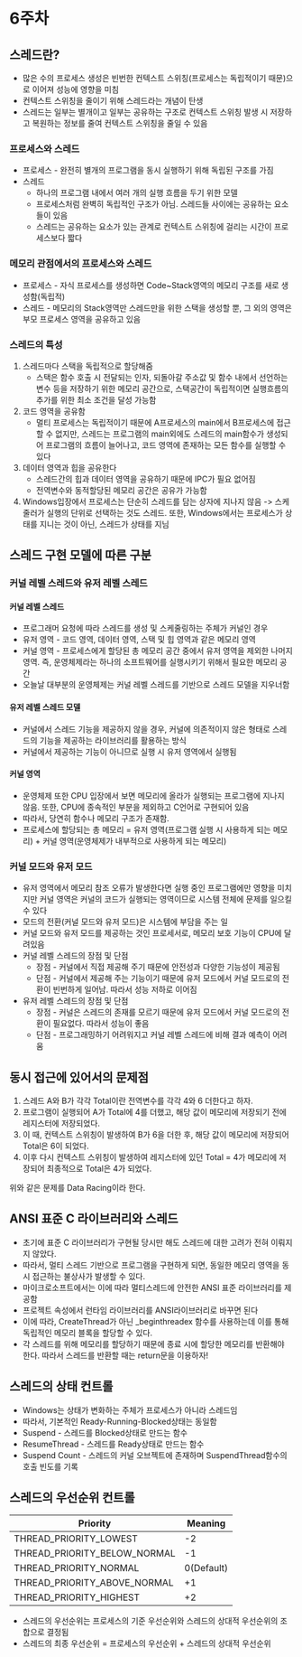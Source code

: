 # 6주차

## 스레드란?

- 많은 수의 프로세스 생성은 빈번한 컨텍스트 스위칭(프로세스는 독립적이기 때문)으로 이어져 성능에 영향을 미침
- 컨텍스트 스위칭을 줄이기 위해 스레드라는 개념이 탄생
- 스레드는 일부는 별개이고 일부는 공유하는 구조로 컨텍스트 스위칭 발생 시 저장하고 복원하는 정보를 줄여 컨텍스트 스위칭을 줄일 수 있음

### 프로세스와 스레드

- 프로세스 - 완전히 별개의 프로그램을 동시 실행하기 위해 독립된 구조를 가짐
- 스레드
  - 하나의 프로그램 내에서 여러 개의 실행 흐름을 두기 위한 모델
  - 프로세스처럼 완벽히 독립적인 구조가 아님. 스레드들 사이에는 공유하는 요소들이 있음
  - 스레드는 공유하는 요소가 있는 관계로 컨텍스트 스위칭에 걸리는 시간이 프로세스보다 짧다

### 메모리 관점에서의 프로세스와 스레드

- 프로세스 - 자식 프로세스를 생성하면 Code~Stack영역의 메모리 구조를 새로 생성함(독립적)
- 스레드 - 메모리의 Stack영역만 스레드만을 위한 스택을 생성할 뿐, 그 외의 영역은 부모 프로세스 영역을 공유하고 있음

### 스레드의 특성

1. 스레드마다 스택을 독립적으로 할당해줌
   - 스택은 함수 호출 시 전달되는 인자, 되돌아갈 주소값 및 함수 내에서 선언하는 변수 등을 저장하기 위한 메모리 공간으로, 스택공간이 독립적이면 실행흐름의 추가를 위한 최소 조건을 달성 가능함
2. 코드 영역을 공유함
   - 멀티 프로세스는 독립적이기 때문에 A프로세스의 main에서 B프로세스에 접근할 수 없지만, 스레드는 프로그램의 main외에도 스레드의 main함수가 생성되어 프로그램의 흐름이 늘어나고, 코드 영역에 존재하는 모든 함수를 실행할 수 있다
3. 데이터 영역과 힙을 공유한다
   - 스레드간의 힙과 데이터 영역을 공유하기 때문에 IPC가 필요 없어짐
   - 전역변수와 동적할당된 메모리 공간은 공유가 가능함
4. Windows입장에서 프로세스는 단순히 스레드를 담는 상자에 지나지 않음 -> 스케줄러가 실행의 단위로 선택하는 것도 스레드. 또한, Windows에서는 프로세스가 상태를 지니는 것이 아닌, 스레드가 상태를 지님

## 스레드 구현 모델에 따른 구분

### 커널 레벨 스레드와 유저 레벨 스레드

#### 커널 레벨 스레드

- 프로그래머 요청에 따라 스레드를 생성 및 스케줄링하는 주체가 커널인 경우
- 유저 영역 - 코드 영역, 데이터 영역, 스택 및 힙 영역과 같은 메모리 영역
- 커널 영역 - 프로세스에게 할당된 총 메모리 공간 중에서 유저 영역을 제외한 나머지 영역. 즉, 운영체제라는 하나의 소프트웨어를 실행시키기 위해서 필요한 메모리 공간
- 오늘날 대부분의 운영체제는 커널 레벨 스레드를 기반으로 스레드 모델을 지우너함

#### 유저 레벨 스레드 모델

- 커널에서 스레드 기능을 제공하지 않을 경우, 커널에 의존적이지 않은 형태로 스레드의 기능을 제공하는 라이브러리를 활용하는 방식
- 커널에서 제공하는 기능이 아니므로 실행 시 유저 영역에서 실행됨

#### 커널 영역

- 운영체제 또한 CPU 입장에서 보면 메모리에 올라가 실행되는 프로그램에 지나지 않음. 또한, CPU에 종속적인 부분을 제외하고 C언어로 구현되어 있음
- 따라서, 당연히 함수나 메모리 구조가 존재함.
- 프로세스에 할당되는 총 메모리 = 유저 영역(프로그램 실행 시 사용하게 되는 메모리) + 커널 영역(운영체제가 내부적으로 사용하게 되는 메모리)

### 커널 모드와 유저 모드

- 유저 영역에서 메모리 참조 오류가 발생한다면 실행 중인 프로그램에만 영향을 미치지만 커널 영역은 커널의 코드가 실행되는 영역이므로 시스템 전체에 문제를 일으킬 수 있다
- 모드의 전환(커널 모드와 유저 모드)은 시스템에 부담을 주는 일
- 커널 모드와 유저 모드를 제공하는 것인 프로세서로, 메모리 보호 기능이 CPU에 달려있음
- 커널 레벨 스레드의 장점 및 단점
  - 장점 - 커널에서 직접 제공해 주기 때문에 안전성과 다양한 기능성이 제공됨
  - 단점 - 커널에서 제공해 주는 기능이기 때문에 유저 모드에서 커널 모드로의 전환이 빈번하게 일어남. 따라서 성능 저하로 이어짐
- 유저 레벨 스레드의 장점 및 단점
  - 장점 - 커널은 스레드의 존재를 모르기 때문에 유저 모드에서 커널 모드로의 전환이 필요없다. 따라서 성능이 좋음
  - 단점 - 프로그래밍하기 어려워지고 커널 레벨 스레드에 비해 결과 예측이 어려움

## 동시 접근에 있어서의 문제점

1. 스레드 A와 B가 각각 Total이란 전역변수를 각각 4와 6 더한다고 하자.
2. 프로그램이 실행되어 A가 Total에 4를 더했고, 해당 값이 메모리에 저장되기 전에 레지스터에 저장되었다.
3. 이 때, 컨텍스트 스위칭이 발생하여 B가 6을 더한 후, 해당 값이 메모리에 저장되어 Total은 6이 되었다.
4. 이후 다시 컨텍스트 스위칭이 발생하여 레지스터에 있던 Total = 4가 메모리에 저장되어 최종적으로 Total은 4가 되었다.

위와 같은 문제를 Data Racing이라 한다.

## ANSI 표준 C 라이브러리와 스레드

- 초기에 표준 C 라이브러리가 구현될 당시만 해도 스레드에 대한 고려가 전혀 이뤄지지 않았다.
- 따라서, 멀티 스레드 기반으로 프로그램을 구현하게 되면, 동일한 메모리 영역을 동시 접근하는 불상사가 발생할 수 있다.
- 마이크로소프트에서는 이에 따라 멀티스레드에 안전한 ANSI 표준 라이브러리를 제공함
- 프로젝트 속성에서 런타임 라이브러리를 ANSI라이브러리로 바꾸면 된다
- 이에 따라, CreateThread가 아닌 _beginthreadex 함수를 사용하는데 이를 통해 독립적인 메모리 블록을 할당할 수 있다.
- 각 스레드를 위해 메모리를 할당하기 때문에 종료 시에 할당한 메모리를 반환해야 한다. 따라서 스레드를 반환할 때는 return문을 이용하자!

## 스레드의 상태 컨트롤

- Windows는 상태가 변화하는 주체가 프로세스가 아니라 스레드임
- 따라서, 기본적인 Ready-Running-Blocked상태는 동일함
- Suspend - 스레드를 Blocked상태로 만드는 함수
- ResumeThread - 스레드를 Ready상태로 만드는 함수
- Suspend Count - 스레드의 커널 오브젝트에 존재하며 SuspendThread함수의 호출 빈도를 기록

## 스레드의 우선순위 컨트롤

| Priority                     | Meaning    |
| ---------------------------- | ---------- |
| THREAD_PRIORITY_LOWEST       | -2         |
| THREAD_PRIORITY_BELOW_NORMAL | -1         |
| THREAD_PRIORITY_NORMAL       | 0(Default) |
| THREAD_PRIORITY_ABOVE_NORMAL | +1         |
| THREAD_PRIORITY_HIGHEST      | +2         |

- 스레드의 우선순위는 프로세스의 기준 우선순위와 스레드의 상대적 우선순위의 조합으로 결정됨
- 스레드의 최종 우선순위 = 프로세스의 우선순위 + 스레드의 상대적 우선순위